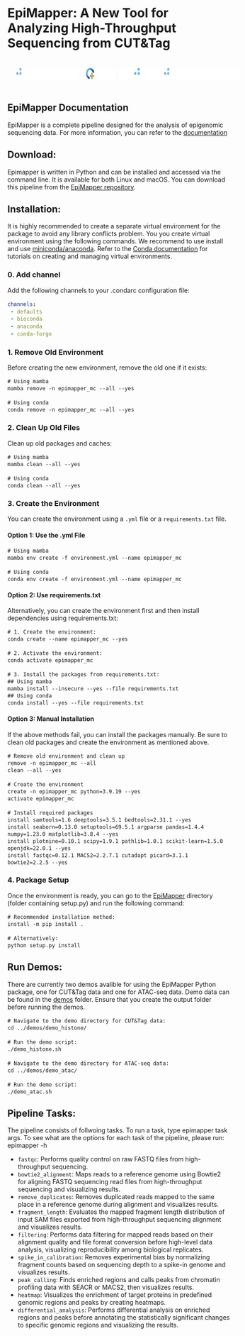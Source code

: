 
# EpiMapper: A New Tool for Analyzing High-Throughput Sequencing from CUT&Tag

<div style="display: flex; align-items: center;">
    <a href="https://www.oslo-universitetssykehus.no/">
    	<img src="https://github.com/EpiMapper-pipeline/EpiMapper/blob/main/docs/source/content/figures/oslo-universitetssykehus_neg.png" alt="ous.png" height="25" style="margin: 20px;" />
    </a>
    <a href="https://www.uio.no/">
    	<img src="https://github.com/EpiMapper-pipeline/EpiMapper/blob/main/docs/source/content/figures/uio_neg.png" alt="uio.png" height="25" style="margin: 20px;"/>
	</a>
    <a href="https://www.helse-sorost.no/">
        <img src="https://github.com/EpiMapper-pipeline/EpiMapper/blob/main/docs/source/content/figures/helse-sor-ost_neg.png" alt="helse-sor-ost.png" height="25" style="margin: 20px;" />
    </a>
    <a href="https://www.ahus.no/">
        <img src="https://github.com/EpiMapper-pipeline/EpiMapper/blob/main/docs/source/content/figures/akershus-universitetssykehus_neg.png" alt="ahhus.png" height="25" style="margin: 20px;" />
    </a>
</div>


## EpiMapper Documentation

EpiMapper is a complete pipeline designed for the analysis of epigenomic sequencing data. For more information, you can refer to the [documentation](https://epimapper-pipeline.github.io/EpiMapper/)

## Download:
Epimapper is written in Python and can be installed and accessed via the command line. It is available for both Linux and macOS. You can download this pipeline from the [EpiMapper repository](https://github.com/EpiMapper-pipeline/EpiMapper).


## Installation:
It is highly recommended to create a separate virtual environment for the package to avoid any library conflicts problem. You you create virtual environment using the following commands. We recommend to use install and use [miniconda/anaconda](https://docs.conda.io/en/latest/miniconda.html). Refer to the [Conda documentation](https://conda.io/projects/conda/en/latest/user-guide/tasks/manage-environments.html) for tutorials on creating and managing virtual environments. 

### 0. Add channel
Add the following channels to your .condarc configuration file:

```yaml
channels:
 - defaults
 - bioconda
 - anaconda
 - conda-forge
 ```

### 1. Remove Old Environment
Before creating the new environment, remove the old one if it exists:
```shell
# Using mamba
mamba remove -n epimapper_mc --all --yes

# Using conda
conda remove -n epimapper_mc --all --yes
```

### 2. Clean Up Old Files
Clean up old packages and caches:
```shell
# Using mamba
mamba clean --all --yes

# Using conda
conda clean --all --yes
```

### 3. Create the Environment
You can create the environment using a `.yml` file or a `requirements.txt` file.

#### Option 1: Use the .yml File 
```shell
# Using mamba
mamba env create -f environment.yml --name epimapper_mc

# Using conda
conda env create -f environment.yml --name epimapper_mc
```

#### Option 2: Use requirements.txt
Alternatively, you can create the environment first and then install dependencies using requirements.txt:

```shell
# 1. Create the environment:
conda create --name epimapper_mc --yes

# 2. Activate the environment:
conda activate epimapper_mc

# 3. Install the packages from requirements.txt:
## Using mamba
mamba install --insecure --yes --file requirements.txt
## Using conda
conda install --yes --file requirements.txt
```

#### Option 3: Manual Installation
If the above methods fail, you can install the packages manually. Be sure to clean old packages and create the environment as mentioned above.

```shell
# Remove old environment and clean up
remove -n epimapper_mc --all
clean --all --yes

# Create the environment
create -n epimapper_mc python=3.9.19 --yes
activate epimapper_mc

# Install required packages
install samtools=1.6 deeptools=3.5.1 bedtools=2.31.1 --yes
install seaborn=0.13.0 setuptools=69.5.1 argparse pandas=1.4.4 numpy=1.23.0 matplotlib=3.8.4 --yes
install plotnine=0.10.1 scipy=1.9.1 pathlib=1.0.1 scikit-learn=1.5.0 openjdk=22.0.1 --yes
install fastqc=0.12.1 MACS2=2.2.7.1 cutadapt picard=3.1.1 bowtie2=2.2.5 --yes
```

### 4. Package Setup
Once the environment is ready, you can go to the [EpiMapper](https://github.com/EpiMapper-pipeline/EpiMapper/tree/main/EpiMapper) directory (folder containing setup.py) and run the following command:

```shell
# Recommended installation method:
install -m pip install .

# Alternatively:
python setup.py install
```

## Run Demos:
There are currently two demos avalible for using the EpiMapper Python package, one for CUT&Tag data and one for ATAC-seq data.
Demo data can be found in the [demos](https://github.com/EpiMapper-pipeline/EpiMapper/tree/main/demos) folder. Ensure that you create the output folder before running the demos.

```shell
# Navigate to the demo directory for CUT&Tag data:
cd ../demos/demo_histone/ 

# Run the demo script:
./demo_histone.sh 

# Navigate to the demo directory for ATAC-seq data:
cd ../demos/demo_atac/ 

# Run the demo script:
./demo_atac.sh
```

## Pipeline Tasks:
	
The pipeline consists of follwoing tasks. To run a task, type epimapper task args. To see what are the options for each task of the pipeline, please run: epimapper -h

- `fastqc`: Performs quality control on raw FASTQ files from high-throughput sequencing.
- `bowtie2_alignment`: Maps reads to a reference genome using Bowtie2 for aligning FASTQ sequencing read files from high-throughput sequencing and visualizing results.
- `remove_duplicates`: Removes duplicated reads mapped to the same place in a reference genome during alignment and visualizes results.
- `fragment_length`: Evaluates the mapped fragment length distribution of input SAM files exported from high-throughput sequencing alignment and visualizes results.
- `filtering`: Performs data filtering for mapped reads based on their alignment quality and file format conversion before high-level data analysis, visualizing reproducibility among biological replicates.
- `spike_in_calibration`: Removes experimental bias by normalizing fragment counts based on sequencing depth to a spike-in genome and visualizes results.
- `peak_calling`: Finds enriched regions and calls peaks from chromatin profiling data with SEACR or MACS2, then visualizes results.
- `heatmap`: Visualizes the enrichment of target proteins in predefined genomic regions and peaks by creating heatmaps.
- `differential_analysis`: Performs differential analysis on enriched regions and peaks before annotating the statistically significant changes to specific genomic regions and visualizing the results.



